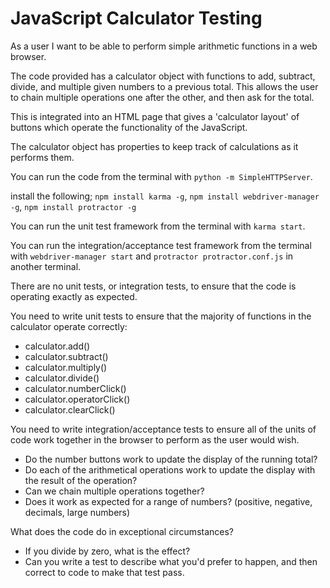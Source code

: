 # JavaScript Calculator Testing

As a user I want to be able to perform simple arithmetic functions in a web browser.

The code provided has a calculator object with functions to add, subtract, divide, and multiple given numbers to a previous total. This allows the user to chain multiple operations one after the other, and then ask for the total.

This is integrated into an HTML page that gives a 'calculator layout' of buttons which operate the functionality of the JavaScript.

The calculator object has properties to keep track of calculations as it performs them.


You can run the code from the terminal with `python -m SimpleHTTPServer`.

install the following; 
`npm install karma -g`,
`npm install webdriver-manager -g`,
`npm install protractor -g`

You can run the unit test framework from the terminal with `karma start`.

You can run the integration/acceptance test framework from the terminal with `webdriver-manager start` and `protractor protractor.conf.js` in another terminal.


There are no unit tests, or integration tests, to ensure that the code is operating exactly as expected.

You need to write unit tests to ensure that the majority of functions in the calculator operate correctly:

  - calculator.add()
  - calculator.subtract()
  - calculator.multiply()
  - calculator.divide()
  - calculator.numberClick()
  - calculator.operatorClick()
  - calculator.clearClick()

You need to write integration/acceptance tests to ensure all of the units of code work together in the browser to perform as the user would wish.

  - Do the number buttons work to update the display of the running total?
  - Do each of the arithmetical operations work to update the display with the result of the operation?
  - Can we chain multiple operations together?
  - Does it work as expected for a range of numbers? (positive, negative, decimals, large numbers)

What does the code do in exceptional circumstances?

  - If you divide by zero, what is the effect?
  - Can you write a test to describe what you'd prefer to happen, and then correct to code to make that test pass.




